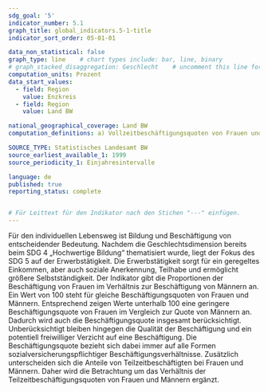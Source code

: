 ```yaml
---
sdg_goal: '5'
indicator_number: 5.1
graph_title: global_indicators.5-1-title 
indicator_sort_order: 05-01-01

data_non_statistical: false
graph_type: line    # chart types include: bar, line, binary
# graph_stacked_disaggregation: Geschlecht    # uncomment this line for stacked bars. eplace "Geschlecht" with the field of aggregation.
computation_units: Prozent
data_start_values:
  - field: Region
    value: Enzkreis
  - field: Region
    value: Land BW

national_geographical_coverage: Land BW
computation_definitions: a) Vollzeitbeschäftigungsquoten von Frauen und Männern = ((Anzahl SvB Frauen am Wohnort zwischen 15 und 64 Jahren) / (Anzahl Frauen am Wohnort insgesamt) * 100) / ((Anzahl SvB Männer am Wohnort zwischen 15 und 64 Jahren) / (Anzahl Männer am Wohnort insgesamt) * 100) * 100 <br> b) Anteil von teilzeitbeschäftigten Frauen = ((Anzahl SvB Frauen am Wohnort zwischen 15 und 64 Jahren in Teilzeit) / (Anzahl SvB Frauen am Wohnort zwischen 15 und 64 Jahren insgesamt) * 100)

SOURCE_TYPE: Statistisches Landesamt BW
source_earliest_available_1: 1999
source_periodicity_1: Einjahresintervalle

language: de   
published: true
reporting_status: complete


# Für Leittext für den Indikator nach den Stichen "---" einfügen.
---
```


Für den individuellen Lebensweg ist Bildung und Beschäftigung von entscheidender Bedeutung.
Nachdem die Geschlechtsdimension bereits beim SDG 4 „Hochwertige Bildung“ thematisiert wurde, liegt der Fokus des SDG 5 auf der Erwerbstätigkeit. Die Erwerbstätigkeit sorgt für ein geregeltes Einkommen, aber auch soziale Anerkennung, Teilhabe und ermöglicht größere Selbstständigkeit.
Der Indikator gibt die Proportionen der Beschäftigung von Frauen im Verhältnis zur Beschäftigung von Männern an. Ein Wert von 100 steht für gleiche Beschäftigungsquoten von Frauen und Männern. Entsprechend zeigen Werte unterhalb 100 eine geringere Beschäftigungsquote von Frauen im Vergleich zur Quote von Männern an. Dadurch wird auch die Beschäftigungsquote insgesamt berücksichtigt. Unberücksichtigt bleiben hingegen die Qualität der Beschäftigung und ein potentiell freiwilliger Verzicht auf eine Beschäftigung.
Die Beschäftigungsquote bezieht sich dabei immer auf alle Formen sozialversicherungspflichtiger Beschäftigungsverhältnisse. Zusätzlich unterscheiden sich die Anteile von Teilzeitbeschäftigten bei Frauen und Männern. Daher wird die Betrachtung um das Verhältnis der Teilzeitbeschäftigungsquoten von Frauen und Männern ergänzt.
